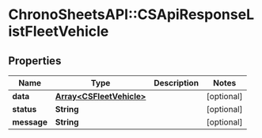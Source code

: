 # ChronoSheetsAPI::CSApiResponseListFleetVehicle

## Properties
Name | Type | Description | Notes
------------ | ------------- | ------------- | -------------
**data** | [**Array&lt;CSFleetVehicle&gt;**](CSFleetVehicle.md) |  | [optional] 
**status** | **String** |  | [optional] 
**message** | **String** |  | [optional] 


